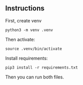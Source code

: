 ## Instructions

First, create venv

```
python3 -m venv .venv
```

Then activate:

```
source .venv/bin/activate
```

Install requirements:

```
pip3 install -r requirements.txt
```

Then you can run both files.

